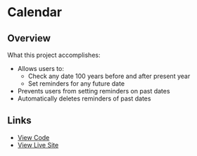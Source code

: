 # Calendar 

## Overview

What this project accomplishes:
- Allows users to:
  - Check any date 100 years before and after present year
  - Set reminders for any future date
- Prevents users from setting reminders on past dates
- Automatically deletes reminders of past dates

## Links

- [View Code](github.com/Dev-Dylann/calendar/)
- [View Live Site](dev-dylann.github.io/calendar/build/)

